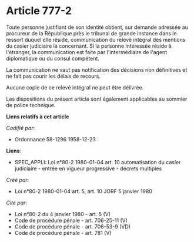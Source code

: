 # Article 777-2

Toute personne justifiant de son identité obtient, sur demande adressée au procureur de la République près le tribunal de
grande instance dans le ressort duquel elle réside, communication du relevé intégral des mentions du casier judiciaire la
concernant. Si la personne intéressée réside à l'étranger, la communication est faite par l'intermédiaire de l'agent
diplomatique ou du consul compétent.

La communication ne vaut pas notification des décisions non définitives et ne fait pas courir les délais de recours.

Aucune copie de ce relevé intégral ne peut être délivrée.

Les dispositions du présent article sont également applicables au sommier de police technique.

**Liens relatifs à cet article**

_Codifié par_:

  - Ordonnance 58-1296 1958-12-23

**Liens**:

  - SPEC_APPLI: Loi n°80-2 1980-01-04 art. 10 automatisation du casier judiciaire - entrée en vigueur progressive - décrets multiples

_Créé par_:

  - Loi n°80-2 1980-01-04 art. 5, art. 10 JORF 5 janvier 1980

_Cité par_:

  - Loi n°80-2 du 4 janvier 1980  - art. 5 (V)
  - Code de procédure pénale - art. 706-25-11 (V)
  - Code de procédure pénale - art. 706-53-9 (VD)
  - Code de procédure pénale - art. 781 (V)
